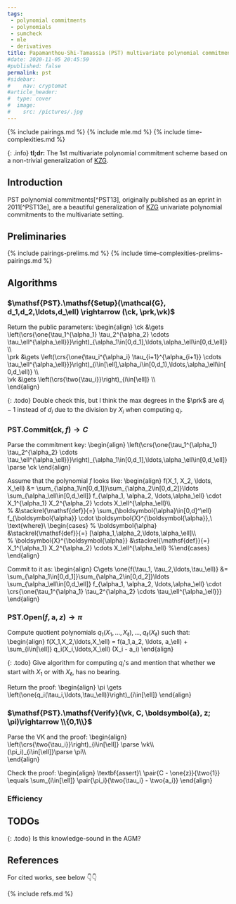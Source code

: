 ```yaml
---
tags: 
 - polynomial commitments
 - polynomials
 - sumcheck
 - mle
 - derivatives
title: Papamanthou-Shi-Tamassia (PST) multivariate polynomial commitments
#date: 2020-11-05 20:45:59
#published: false
permalink: pst
#sidebar:
#    nav: cryptomat
#article_header:
#  type: cover
#  image:
#    src: /pictures/.jpg
---
```



{% include pairings.md %}
{% include mle.md %}
{% include time-complexities.md %}

<!-- Here you can define LaTeX macros -->
<div style="display: none;">$
\def\crs#1{\textcolor{green}{#1}}
$</div> <!-- $ -->

{: .info}
**tl;dr:** The 1st multivariate polynomial commitment scheme based on a non-trivial generalization of [KZG](/kzg).

<!--more-->

## Introduction

PST polynomial commitments[^PST13], originally published as an eprint in 2011[^PST13e], are a beautiful generalization of [KZG](/kzg) univariate polynomial commitments to the multivariate setting.

## Preliminaries

{% include pairings-prelims.md %}
{% include time-complexities-prelims-pairings.md %}

## Algorithms

### $\mathsf{PST}.\mathsf{Setup}(\mathcal{G}, d_1,d_2,\ldots,d_\ell) \rightarrow (\ck, \prk,\vk)$

Return the public parameters:
\begin{align}
\ck &\gets
\left(\crs{\one{\tau_1^{\alpha_1} \tau_2^{\alpha_2} \cdots \tau_\ell^{\alpha_\ell}}}\right)\_{\alpha_1\in[0,d_1],\ldots,\alpha_\ell\in[0,d_\ell]}
\\\\\
\prk &\gets
\left(\crs{\one{\tau_i^{\alpha_i} \tau_{i+1}^{\alpha_{i+1}} \cdots \tau_\ell^{\alpha_\ell}}}\right)\_{i\in[\ell],\alpha_i\in[0,d_1),\ldots,\alpha_\ell\in[0,d_\ell)}
\\\\\
\vk &\gets
\left(\crs{\two{\tau_i}}\right)\_{i\in[\ell]}
\\\\\
\end{align}

{: .todo}
Double check this, but I think the max degrees in the $\prk$ are $d_i - 1$ instead of $d_i$ due to the division by $X_i$ when computing $q_i$.

### $\mathsf{PST}.\mathsf{Commit}(\mathsf{ck}, f) \rightarrow C$

Parse the commitment key:
\begin{align}
\left(\crs{\one{\tau_1^{\alpha_1} \tau_2^{\alpha_2} \cdots \tau_\ell^{\alpha_\ell}}}\right)\_{\alpha_1\in[0,d_1],\ldots,\alpha_\ell\in[0,d_\ell]} \parse \ck
\end{align}

Assume that the polynomial $f$ looks like:
\begin{align}
f(X_1, X_2, \ldots, X_\ell) 
 &= \sum_{\alpha_1\in[0,d_1]}\sum_{\alpha_2\in[0,d_2]}\ldots \sum_{\alpha_\ell\in[0,d_\ell]} f_{\alpha_1, \alpha_2, \ldots,\alpha_\ell} \cdot X_1^{\alpha_1} X_2^{\alpha_2} \cdots X_\ell^{\alpha_\ell}\\\\\
% &\stackrel{\mathsf{def}}{=} \sum_{\boldsymbol{\alpha}\in[0,d]^\ell} f_{\boldsymbol{\alpha}} \cdot \boldsymbol{X}^{\boldsymbol{\alpha}},\ \text{where}\ \begin{cases}
%  \boldsymbol{\alpha} &\stackrel{\mathsf{def}}{=} [\alpha_1,\alpha_2,\ldots,\alpha_\ell]\\\\\
%  \boldsymbol{X}^{\boldsymbol{\alpha}} &\stackrel{\mathsf{def}}{=} X_1^{\alpha_1} X_2^{\alpha_2} \cdots X_\ell^{\alpha_\ell}
%\end{cases}
\end{align}

Commit to it as:
\begin{align}
C\gets \one{f(\tau_1, \tau_2,\ldots,\tau_\ell)}
 &= \sum_{\alpha_1\in[0,d_1]}\sum_{\alpha_2\in[0,d_2]}\ldots \sum_{\alpha_\ell\in[0,d_\ell]} f_{\alpha_1, \alpha_2, \ldots,\alpha_\ell} \cdot \crs{\one{\tau_1^{\alpha_1} \tau_2^{\alpha_2} \cdots \tau_\ell^{\alpha_\ell}}}
\end{align}

### $\mathsf{PST}.\mathsf{Open}(f, \boldsymbol{a}, z)\rightarrow \pi$

Compute quotient polynomials $q_1(X_1,\ldots,X_\ell), \ldots, q_\ell(X_\ell)$ such that:
\begin{align}
f(X_1,X_2,\ldots,X_\ell) = f(a_1,a_2, \ldots, a_\ell) + \sum_{i\in[\ell]} q_i(X_i,\ldots,X_\ell) (X_i - a_i) 
\end{align}

{: .todo}
Give algorithm for computing $q_i$'s and mention that whether we start with $X_1$ or with $X_\ell$, has no bearing. 

Return the proof:
\begin{align}
\pi \gets \left(\one{q_i(\tau_i,\ldots,\tau_\ell)}\right)_{i\in[\ell]}
\end{align}

### $\mathsf{PST}.\mathsf{Verify}(\vk, C, \boldsymbol{a}, z; \pi)\rightarrow \\{0,1\\}$

Parse the VK and the proof:
\begin{align}
\left(\crs{\two{\tau_i}}\right)\_{i\in[\ell]} \parse \vk\\\\\
(\pi_i)_{i\in[\ell]}\parse \pi\\\\\
\end{align}

Check the proof:
\begin{align}
\textbf{assert}\ \pair{C - \one{z}}{\two{1}} \equals \sum_{i\in[\ell]} \pair{\pi_i}{\two{\tau_i} - \two{a_i}}
\end{align}

### Efficiency

## TODOs

{: .todo}
Is this knowledge-sound in the AGM?

## References

For cited works, see below 👇👇

{% include refs.md %}
